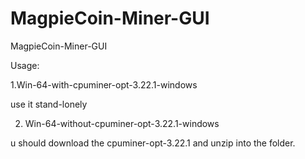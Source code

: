 # MagpieCoin-Miner-GUI
MagpieCoin-Miner-GUI

Usage:

1.Win-64-with-cpuminer-opt-3.22.1-windows

use it stand-lonely

2. Win-64-without-cpuminer-opt-3.22.1-windows

u should download the cpuminer-opt-3.22.1 and unzip into the folder.
